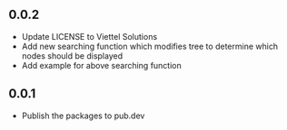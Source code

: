 ## 0.0.2

* Update LICENSE to Viettel Solutions
* Add new searching function which modifies tree to determine which nodes should be displayed
* Add example for above searching function

## 0.0.1

* Publish the packages to pub.dev
